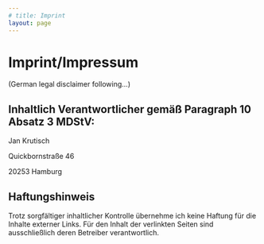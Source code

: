 ```yaml
---
# title: Imprint
layout: page
---
```

# Imprint/Impressum

(German legal disclaimer following...)

## Inhaltlich Verantwortlicher gemäß Paragraph 10 Absatz 3 MDStV:

Jan Krutisch

Quickbornstraße 46

20253 Hamburg


## Haftungshinweis

Trotz sorgfältiger inhaltlicher Kontrolle übernehme ich keine Haftung für die Inhalte externer Links. Für den Inhalt der verlinkten Seiten sind ausschließlich deren Betreiber verantwortlich.
